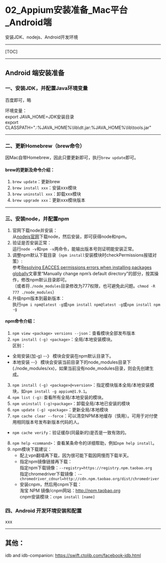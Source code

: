 # 02_Appium安装准备_Mac平台_Android端

安装JDK、nodejs、Android开发环境

---

[TOC]

---

## Android 端安装准备

### 一、安装JDK，并配置Java环境变量

百度即可，略

环境变量：  
export JAVA_HOME=JDK安装目录  
export CLASSPATH=".:%JAVA_HOME%\lib\dt.jar:%JAVA_HOME%\lib\tools.jar" 

---

### 二、更新Homebrew（brew命令）

因Mac自带Homebrew，因此只要更新即可，执行`brew update`即可。

#### brew的更新及命令介绍：  
1. `brew update`：更新brew  
2. `brew install xxx`：安装xxx模块  
3. `brew uninstall xxx`：卸载xxx模块  
4. `brew upgrade xxx`：更新xxx模块版本    

---

### 三、安装node，并配置npm

1. 官网下载node并安装：  
    从[nodejs官网](https://nodejs.org/en/)下载node，然后安装，即可获得node和npm。
2. 验证是否安装正常：  
    运行`node -v`和`npm -v`两命令，能输出版本号则证明能安装正常。  
3. 调整npm默认下载目录（`npm install`安装模块时checkPermissions报错对策）:  
    参考[Resolving EACCES permissions errors when installing packages globally](https://docs.npmjs.com/resolving-eacces-permissions-errors-when-installing-packages-globally)文章里“Manually change npm’s default directory”的部分，按其操作，修改npm默认目录即可。  
    （或者将`./node_modules`目录修改为777权限，也可避免此问题。`chmod -R 777 ./node_modules`）
3. 升级npm版本到最新版本：  
    执行`npm i npm@latest -g`或`npm install npm@latest -g`或`npm install npm -g`

#### npm命令介绍：  

1. `npm view <package> versions --json`：查看模块全部发布版本
2. `npm install (-g) <package>`：全局/本地安装模块。  
区别：  
* 全局安装(加-g) --》 模块会安装在npm默认目录下。  
* 本地安装 --》 模块会安装当前目录下的node_modules目录下(./node_modules/xx)，如果当前没有node_modules目录，则会先创建生成。  
3. `npm install (-g) <package>@<version>`：指定模块版本全局/本地安装模块，如`npm install -g appium@1.9.1`。
4. `npm list (-g)`: 查看所有全局/本地安装的模块。
5. `npm uninstall (-g)<package>`：卸载全局/本地已安装的模块  
6. `npm update (-g) <package>`：更新全局/本地模块    
7. `npm cache clear --force`：可以清空NPM本地缓存（慎用）。可用于对付使用相同版本号发布新版本代码的人。  
* `npm cache verify`：验证缓存(同最新的)是否是一致有效的。
8. `npm help <command>`：查看某条命令的详细帮助，例如`npm help install`。
9. npm模块下载建议：
    * 配上vpn翻墙再下载，因为很可能下载因网慢而下载半天。 
    * 指定npm镜像链接再下载：   
    指定npm下载镜像：`--registry=https://registry.npm.taobao.org`  
    指定chromedriver下载镜像：`-–chromedriver_cdnurl=http://cdn.npm.taobao.org/dist/chromedriver`  
    * 安装cnpm，然后用cnpm下载：  
    淘宝 NPM 镜像/cnpm网站：http://npm.taobao.org  
    cnpm安装模块：`cnpm install [name]`

### 四、Android 开发环境安装和配置

xxx

---

## 其他：

idb and idb-companion:
 https://swift.ctolib.com/facebook-idb.html
